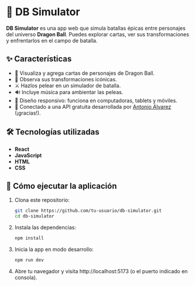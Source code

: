 # 🐉 DB Simulator

**DB Simulator** es una app web que simula batallas épicas entre personajes del universo **Dragon Ball**. Puedes explorar cartas, ver sus transformaciones y enfrentarlos en el campo de batalla.

## ✨ Características

- 🎴 Visualiza y agrega cartas de personajes de Dragon Ball.
- 🔁 Observa sus transformaciones icónicas.
- ⚔️ Hazlos pelear en un simulador de batalla.
- 🔊 Incluye música para ambientar las peleas.
- 📱 Diseño responsivo: funciona en computadoras, tablets y móviles.
- 🔌 Conectado a una API gratuita desarrollada por [Antonio Álvarez](https://github.com/antonioalvarez) (¡gracias!).

## 🛠️ Tecnologías utilizadas

- **React**
- **JavaScript**
- **HTML**
- **CSS**

## 🚀 Cómo ejecutar la aplicación

1. Clona este repositorio:
   ```bash
   git clone https://github.com/tu-usuario/db-simulator.git
   cd db-simulator

2. Instala las dependencias:
   ```bash
   npm install

3. Inicia la app en modo desarrollo:
   ```bash
   npm run dev

4. Abre tu navegador y visita http://localhost:5173 (o el puerto indicado en consola).